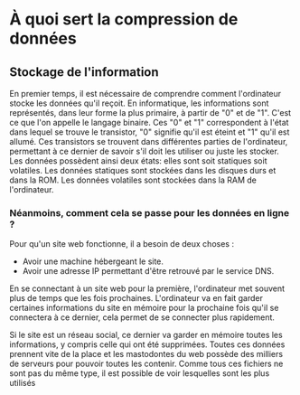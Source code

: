 # À quoi sert la compression de données
## Stockage de l'information
En premier temps, il est nécessaire de comprendre comment l'ordinateur stocke les données qu'il reçoit.
En informatique, les informations sont représentés, dans leur forme la plus primaire, à partir de "0" et de "1". C'est ce que l'on appelle le langage binaire. Ces "0" et "1" correspondent à l'état dans lequel se trouve le transistor, "0" signifie qu'il est éteint et "1" qu'il est allumé. Ces transistors se trouvent dans différentes parties de l'ordinateur, permettant à ce dernier de savoir s'il doit les utiliser ou juste les stocker. Les données possèdent ainsi deux états: elles sont soit statiques soit volatiles. Les données statiques sont stockées dans les disques durs et dans la ROM. Les données volatiles sont stockées dans la RAM de l'ordinateur.
### Néanmoins, comment cela se passe pour les données en ligne ?
Pour qu'un site web fonctionne, il a besoin de deux choses :
* Avoir une machine hébergeant le site.
* Avoir une adresse IP permettant d'être retrouvé par le service DNS.

En se connectant à un site web pour la première, l'ordinateur met souvent plus de temps que les fois prochaines. L'ordinateur va en fait garder certaines informations du site en mémoire pour la prochaine fois qu'il se connectera à ce dernier, cela permet de se connecter plus rapidement.

Si le site est un réseau social, ce dernier va garder en mémoire toutes les informations, y compris celle qui ont été supprimées. Toutes ces données prennent vite de la place et les mastodontes du web possède des milliers de serveurs pour pouvoir toutes les contenir. Comme tous ces fichiers ne sont pas du même type, il est possible de voir lesquelles sont les plus utilisés 